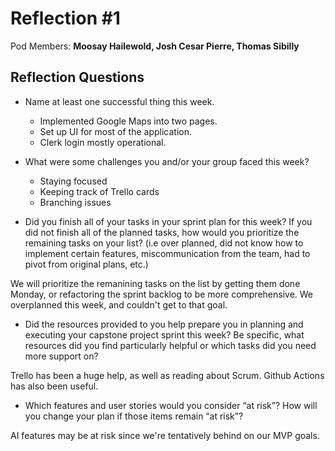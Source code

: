 # Reflection #1

Pod Members: **Moosay Hailewold, Josh Cesar Pierre, Thomas Sibilly**

## Reflection Questions

- Name at least one successful thing this week.

  - Implemented Google Maps into two pages.
  - Set up UI for most of the application.
  - Clerk login mostly operational.

- What were some challenges you and/or your group faced this week?

  - Staying focused
  - Keeping track of Trello cards
  - Branching issues

- Did you finish all of your tasks in your sprint plan for this week? If you did not finish all of the planned tasks, how would you prioritize the remaining tasks on your list? (i.e over planned, did not know how to implement certain features, miscommunication from the team, had to pivot from original plans, etc.)

We will prioritize the remanining tasks on the list by getting them done Monday, or refactoring the sprint backlog to be more comprehensive. We overplanned this week, and couldn't get to that goal.

- Did the resources provided to you help prepare you in planning and executing your capstone project sprint this week? Be specific, what resources did you find particularly helpful or which tasks did you need more support on?

Trello has been a huge help, as well as reading about Scrum. Github Actions has also been useful.

- Which features and user stories would you consider “at risk”? How will you change your plan if those items remain “at risk”?

AI features may be at risk since we're tentatively behind on our MVP goals.
